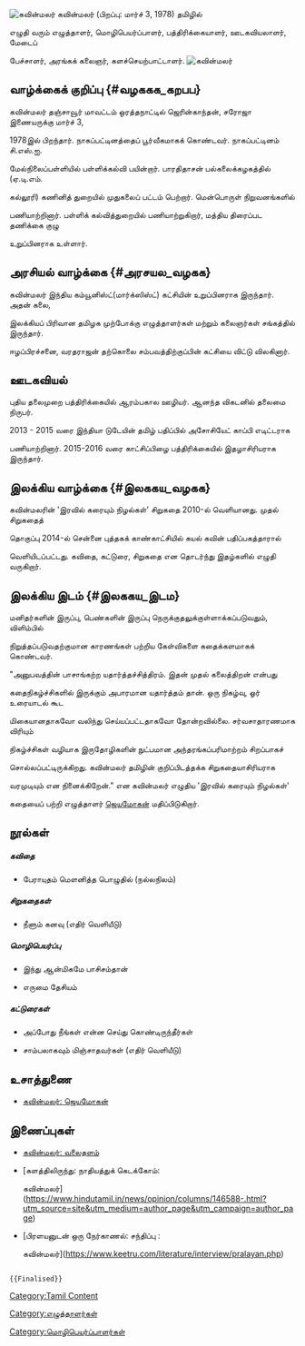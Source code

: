 ![கவின்மலர்](கவின்மலர்.jpg "கவின்மலர்") கவின்மலர் (பிறப்பு: மார்ச் 3, 1978) தமிழில்
எழுதி வரும் எழுத்தாளர், மொழிபெயர்ப்பாளர், பத்திரிக்கையாளர், ஊடகவியலாளர், மேடைப்
பேச்சாளர், அரங்கக் கலைஞர், களச்செயற்பாட்டாளர். ![கவின்மலர்](கவின்மலர்1.jpg "கவின்மலர்")

## வாழ்க்கைக் குறிப்பு {#வழககக_கறபப}

கவின்மலர் தஞ்சாவூர் மாவட்டம் ஒரத்தநாட்டில் ஜெரின்காந்தன், சரோஜா இணையருக்கு மார்ச் 3,
1978இல் பிறந்தார். நாகப்பட்டினத்தைப் பூர்வீகமாகக் கொண்டவர். நாகப்பட்டினம் சி.எஸ்.ஐ.
மேல்நிலைப்பள்ளியில் பள்ளிக்கல்வி பயின்றார். பாரதிதாசன் பல்கலைக்கழகத்தில் (ஏ.டி.எம்.
கல்லூரி) கணினித் துறையில் முதுகலைப் பட்டம் பெற்றார். மென்பொருள் நிறுவனங்களில்
பணியாற்றினார். பள்ளிக் கல்வித்துறையில் பணியாற்றுகிறார், மத்திய திரைப்பட தணிக்கை குழு
உறுப்பினராக உள்ளார்.

## அரசியல் வாழ்க்கை {#அரசயல_வழகக}

கவின்மலர் இந்திய கம்யூனிஸ்ட்(மார்க்ஸிஸ்ட்) கட்சியின் உறுப்பினராக இருந்தார். அதன் கலை,
இலக்கியப் பிரிவான தமிழக முற்போக்கு எழுத்தாளர்கள் மற்றும் கலைஞர்கள் சங்கத்தில் இருந்தார்.
ஈழப்பிரச்சனை, வரதராஜன் தற்கொலை சம்பவத்திற்குப்பின் கட்சியை விட்டு விலகினார்.

## ஊடகவியல்

புதிய தலைமுறை பத்திரிக்கையில் ஆரம்பகால ஊழியர். ஆனந்த விகடனில் தலைமை நிருபர்.
2013 - 2015 வரை இந்தியா டுடேயின் தமிழ் பதிப்பில் அசோசியேட் காப்பி எடிட்டராக
பணியாற்றினார். 2015-2016 வரை காட்சிப்பிழை பத்திரிக்கையில் இதழாசிரியராக இருந்தார்.

## இலக்கிய வாழ்க்கை {#இலககய_வழகக}

கவின்மலரின் 'இரவில் கரையும் நிழல்கள்' சிறுகதை 2010-ல் வெளியானது. முதல் சிறுகதைத்
தொகுப்பு 2014-ல் சென்னை புத்தகக் காண்காட்சியில் கயல் கவின் பதிப்பகத்தாரால்
வெளியிடப்பட்டது. கவிதை, கட்டுரை, சிறுகதை என தொடர்ந்து இதழ்களில் எழுதி வருகிறார்.

## இலக்கிய இடம் {#இலககய_இடம}

மனிதர்களின் இருப்பு, பெண்களின் இருப்பு நெருக்குதலுக்குள்ளாக்கப்படுவதும், விளிம்பில்
நிறுத்தப்படுவதற்குமான காரணங்கள் பற்றிய கேள்விகளை கதைக்களமாகக் கொண்டவர்.

\"அனுபவத்தின் பாசாங்கற்ற யதார்த்தச்சித்திரம். இதன் முதல் கலைத்திறன் என்பது
கதைநிகழ்ச்சிகளில் இருக்கும் அபாரமான யதார்த்தம் தான். ஒரு நிகழ்வு, ஓர் உரையாடல் கூட
மிகையானதாகவோ வலிந்து செய்யப்பட்டதாகவோ தோன்றவில்லை. சர்வசாதாரணமாக விரியும்
நிகழ்ச்சிகள் வழியாக இருதோழிகளின் நுட்பமான அந்தரங்கப்பரிமாற்றம் சிறப்பாகச்
சொல்லப்பட்டிருக்கிறது. கவின்மலர் தமிழின் குறிப்பிடத்தக்க சிறுகதையாசிரியராக
வரமுடியும் என நினைக்கிறேன்.\" என கவின்மலர் எழுதிய 'இரவில் கரையும் நிழல்கள்'
கதையைப் பற்றி எழுத்தாளர் [ஜெயமோகன்](ஜெயமோகன் "wikilink") மதிப்பிடுகிறார்.

## நூல்கள்

##### கவிதை

-   பேராயுதம் மெளனித்த பொழுதில் (நல்லநிலம்)

##### சிறுகதைகள்

-   நீளும் கனவு (எதிர் வெளியீடு)

##### மொழிபெயர்ப்பு

-   இந்து ஆன்மிகமே பாசிசம்தான்
-   எருமை தேசியம்

##### கட்டுரைகள்

-   அப்போது நீங்கள் என்ன செய்து கொண்டிருந்தீர்கள்
-   சாம்பலாகவும் மிஞ்சாதவர்கள் (எதிர் வெளியீடு)

## உசாத்துணை

-   [கவின்மலர்: ஜெயமோகன்](https://www.jeyamohan.in/9338/)

## இணைப்புகள்

-   [கவின்மலர்: வலைதளம்](https://kavinmalar.blogspot.com/)
-   [களத்திலிருந்து: நாதியத்துக் கெடக்கோம்:
    கவின்மலர்](https://www.hindutamil.in/news/opinion/columns/146588-.html?utm_source=site&utm_medium=author_page&utm_campaign=author_page)
-   [பிரளயனுடன் ஒரு நேர்காணல்: சந்திப்பு :
    கவின்மலர்](https://www.keetru.com/literature/interview/pralayan.php)

```{=mediawiki}
{{Finalised}}
```
[Category:Tamil Content](Category:Tamil_Content "wikilink")
[Category:எழுத்தாளர்கள்](Category:எழுத்தாளர்கள் "wikilink")
[Category:மொழிபெயர்ப்பாளர்கள்](Category:மொழிபெயர்ப்பாளர்கள் "wikilink")
